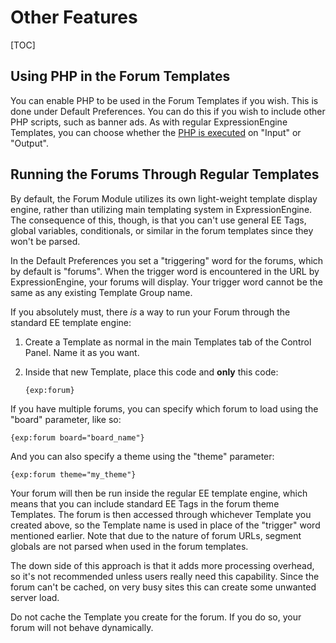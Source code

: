 <!--
    This source file is part of the open source project
    ExpressionEngine User Guide (https://github.com/ExpressionEngine/ExpressionEngine-User-Guide)

    @link      https://expressionengine.com/
    @copyright Copyright (c) 2003-2020, Packet Tide, LLC (https://ellislab.com)
    @license   https://expressionengine.com/license Licensed under Apache License, Version 2.0
-->

# Other Features

[TOC]

## Using PHP in the Forum Templates

You can enable PHP to be used in the Forum Templates if you wish. This is done under Default Preferences. You can do this if you wish to include other PHP scripts, such as banner ads. As with regular ExpressionEngine Templates, you can choose whether the [PHP is executed](templates/overview.md#php-in-templates) on "Input" or "Output".

## Running the Forums Through Regular Templates

By default, the Forum Module utilizes its own light-weight template display engine, rather than utilizing main templating system in ExpressionEngine. The consequence of this, though, is that you can't use general EE Tags, global variables, conditionals, or similar in the forum templates since they won't be parsed.

In the Default Preferences you set a "triggering" word for the forums, which by default is "forums". When the trigger word is encountered in the URL by ExpressionEngine, your forums will display. Your trigger word cannot be the same as any existing Template Group name.

If you absolutely must, there _is_ a way to run your Forum through the standard EE template engine:

1.  Create a Template as normal in the main Templates tab of the Control Panel. Name it as you want.
2.  Inside that new Template, place this code and **only** this code:

        {exp:forum}

If you have multiple forums, you can specify which forum to load using the "board" parameter, like so:

    {exp:forum board="board_name"}

And you can also specify a theme using the "theme" parameter:

    {exp:forum theme="my_theme"}

Your forum will then be run inside the regular EE template engine, which means that you can include standard EE Tags in the forum theme Templates. The forum is then accessed through whichever Template you created above, so the Template name is used in place of the "trigger" word mentioned earlier. Note that due to the nature of forum URLs, segment globals are not parsed when used in the forum templates.

The down side of this approach is that it adds more processing overhead, so it's not recommended unless users really need this capability. Since the forum can't be cached, on very busy sites this can create some unwanted server load.

Do not cache the Template you create for the forum. If you do so, your forum will not behave dynamically.
